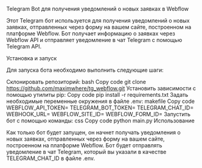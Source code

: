 Telegram Bot для получения уведомлений о новых заявках в Webflow

Этот Telegram бот используется для получения уведомлений о новых заявках, отправленных через форму на вашем сайте, построенном на платформе Webflow. Бот получает информацию о заявках через Webflow API и отправляет уведомление в чат Telegram с помощью Telegram API.

Установка и запуск

Для запуска бота необходимо выполнить следующие шаги:

Склонировать репозиторий:
bash
Copy code
git clone https://github.com/maximwhere/tg_webflow.git
Установить зависимости с помощью утилиты pip:
Copy code
pip install -r requirements.txt
Задать необходимые переменные окружения в файле .env:
makefile
Copy code
WEBFLOW_API_TOKEN=<your Webflow API token>
TELEGRAM_BOT_TOKEN=<your Telegram bot token>
TELEGRAM_CHAT_ID=<your Telegram chat ID>
WEBHOOK_URL=<your webhook URL>
WEBFLOW_SITE_ID=<your Webflow site ID>
WEBFLOW_FORM_ID=<your Webflow form ID>
Запустить бот с помощью команды:
css
Copy code
python main.py
Использование

Как только бот будет запущен, он начнет получать уведомления о новых заявках, отправленных через форму на вашем сайте, построенном на платформе Webflow. Бот будет отправлять уведомление в чат Telegram, который вы указали в качестве TELEGRAM_CHAT_ID в файле .env.